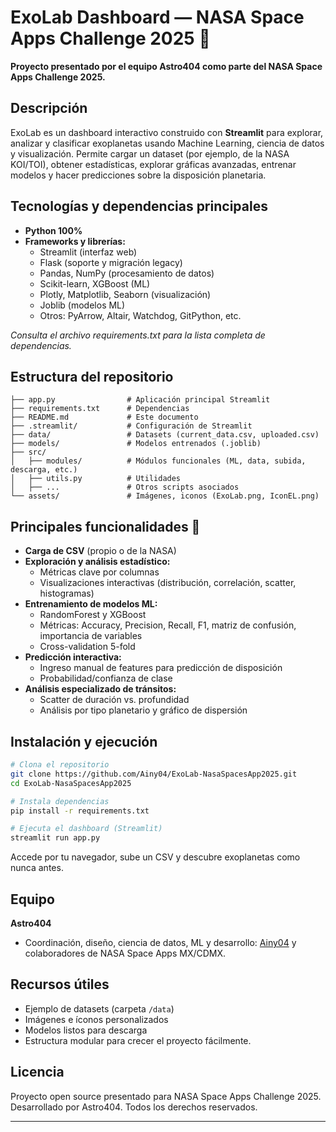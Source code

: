 # ExoLab Dashboard — NASA Space Apps Challenge 2025 🌌

**Proyecto presentado por el equipo Astro404 como parte del NASA Space Apps Challenge 2025.**

## Descripción

ExoLab es un dashboard interactivo construido con **Streamlit** para explorar, analizar y clasificar exoplanetas usando Machine Learning, ciencia de datos y visualización. Permite cargar un dataset (por ejemplo, de la NASA KOI/TOI), obtener estadísticas, explorar gráficas avanzadas, entrenar modelos y hacer predicciones sobre la disposición planetaria.

## Tecnologías y dependencias principales

- **Python 100%**
- **Frameworks y librerías:**  
  - Streamlit (interfaz web)  
  - Flask (soporte y migración legacy)  
  - Pandas, NumPy (procesamiento de datos)  
  - Scikit-learn, XGBoost (ML)  
  - Plotly, Matplotlib, Seaborn (visualización)  
  - Joblib (modelos ML)  
  - Otros: PyArrow, Altair, Watchdog, GitPython, etc.

_Consulta el archivo requirements.txt para la lista completa de dependencias._

## Estructura del repositorio

```
├── app.py                # Aplicación principal Streamlit
├── requirements.txt      # Dependencias
├── README.md             # Este documento
├── .streamlit/           # Configuración de Streamlit
├── data/                 # Datasets (current_data.csv, uploaded.csv)
├── models/               # Modelos entrenados (.joblib)
├── src/                  
│   ├── modules/          # Módulos funcionales (ML, data, subida, descarga, etc.)
│   ├── utils.py          # Utilidades
│   ├── ...               # Otros scripts asociados
└── assets/               # Imágenes, iconos (ExoLab.png, IconEL.png)
```

## Principales funcionalidades 🚀

- **Carga de CSV** (propio o de la NASA)
- **Exploración y análisis estadístico:**  
  - Métricas clave por columnas
  - Visualizaciones interactivas (distribución, correlación, scatter, histogramas)
- **Entrenamiento de modelos ML:**  
  - RandomForest y XGBoost
  - Métricas: Accuracy, Precision, Recall, F1, matriz de confusión, importancia de variables
  - Cross-validation 5-fold
- **Predicción interactiva:**  
  - Ingreso manual de features para predicción de disposición
  - Probabilidad/confianza de clase
- **Análisis especializado de tránsitos:**  
  - Scatter de duración vs. profundidad
  - Análisis por tipo planetario y gráfico de dispersión

## Instalación y ejecución

```bash
# Clona el repositorio
git clone https://github.com/Ainy04/ExoLab-NasaSpacesApp2025.git
cd ExoLab-NasaSpacesApp2025

# Instala dependencias
pip install -r requirements.txt

# Ejecuta el dashboard (Streamlit)
streamlit run app.py
```
Accede por tu navegador, sube un CSV y descubre exoplanetas como nunca antes.

## Equipo

**Astro404**  
- Coordinación, diseño, ciencia de datos, ML y desarrollo: [Ainy04](https://github.com/Ainy04) y colaboradores de NASA Space Apps MX/CDMX.

## Recursos útiles

- Ejemplo de datasets (carpeta `/data`)
- Imágenes e íconos personalizados
- Modelos listos para descarga
- Estructura modular para crecer el proyecto fácilmente.

## Licencia
Proyecto open source presentado para NASA Space Apps Challenge 2025.  
Desarrollado por Astro404. Todos los derechos reservados.

---
